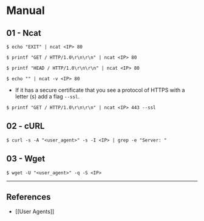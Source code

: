 # Manual

## 01 - Ncat

```
$ echo "EXIT" | ncat <IP> 80

$ printf "GET / HTTP/1.0\r\n\r\n" | ncat <IP> 80

$ printf "HEAD / HTTP/1.0\r\n\r\n" | ncat <IP> 80

$ echo "" | ncat -v <IP> 80
```

* If it has a secure certificate that you see a protocol of HTTPS with a letter (s) add a flag `--ssl`.

```
$ printf "GET / HTTP/1.0\r\n\r\n" | ncat <IP> 443 --ssl
```

## 02 - cURL

```
$ curl -s -A "<user_agent>" -s -I <IP> | grep -e "Server: "
```

## 03 - Wget

```
$ wget -U "<user_agent>" -q -S <IP>
```

---
## References

- [[User Agents]]